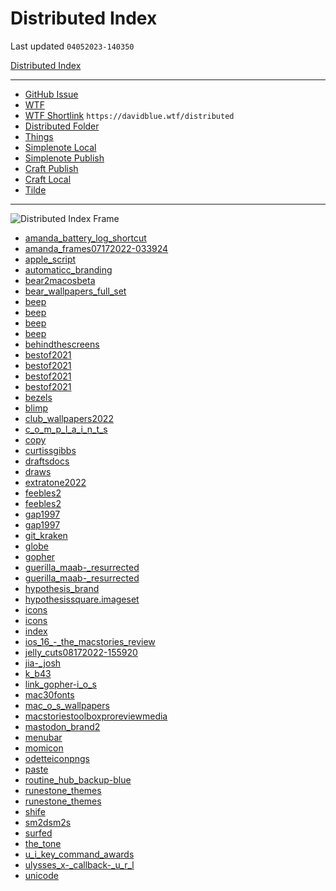 # Distributed Index
Last updated `04052023-140350`

[Distributed Index](shortcuts://run-shortcut?name=Distributed%20Index)

---

- [GitHub Issue](https://github.com/extratone/bilge/issues/330) 
- [WTF](https://davidblue.wtf/drafts/3B7930BE-07BC-4DB9-A591-4254BEE42A82.html)
- [WTF Shortlink](https://davidblue.wtf/distributed) `https://davidblue.wtf/distributed`
- [Distributed Folder](https://www.icloud.com/iclouddrive/0b7XOcnuZWTZlrPVZBegl1DWA#Distributed)
- [Things](things:///show?id=HvkLFcKxxC9x7X7LBCY3DQ)
- [Simplenote Local](simplenote://note/e879806edef84144a4caf5686be3e3c3)
- [Simplenote Publish](http://simp.ly/publish/D5T2P7)
- [Craft Publish](https://www.craft.do/s/Rjbfm6F98SkAnz)
- [Craft Local](craftdocs://open?blockId=4B2C2917-3777-4898-A392-C06FAD4F7AFF&spaceId=d64c60d3-b1ba-bda2-5e7a-5c1baae7751f)
- [Tilde](https://tilde.town/~extratone/distributed)

---

![Distributed Index Frame](https://i.snap.as/Kl9Dwq0g.png)

- [amanda_battery_log_shortcut](https://www.icloud.com/attachment/?u=https%3A%2F%2Fcvws.icloud-content.com%2FB%2FAYp6C7Flo38tKSvrQpZGyk8k-O3ZAXz4_sIoUudz5IxlQDRoF3Hlc68C%2F%24%7Bf%7D%3Fo%3DAuR5DSoYvNsmkDM86D9tLBLEGejhNj6Osuw0qfp7qNnH%26v%3D1%26x%3D3%26a%3DCAogaBcgAFJ-Cn1MHn49DoDMoOsPC8KnPuPE4tKe-AxCMnkSbRD4ubWW9TAY-Mmw6v4wIgEAUgQk-O3ZWgTlc68CaiaR6SzeVYdHZ5lkrwmbMBYxkrT-ES9O7lPuMMo3lJji5rnOKhnbk3ImLMk2dvuACf2h_oPoC4_fvjikm4gndespcJT2CTU8cuok57pFbr4%26e%3D1683313403%26fl%3D%26r%3D5805E6D4-ADCD-43E6-9874-41D1746D6893-1%26k%3D%24%7Buk%7D%26ckc%3Dcom.apple.clouddocs%26ckz%3Dcom.apple.CloudDocs%26p%3D142%26s%3DjD5pqCUZtDrW02S4Fkv6MZbmNio&uk=Gtp3FUWUwy4itAXpGGtzwA&f=AmandaBatteryLogShortcut.tar&sz=4399104)
- [amanda_frames07172022-033924](https://www.icloud.com/attachment/?u=https%3A%2F%2Fcvws.icloud-content.com%2FB%2FAX7aVK9Y52-MKZBy0nUg7nZ8LECCAR5TNM6fx2pNH1cZKNJAAMOnclgA%2F%24%7Bf%7D%3Fo%3DAuVyPTUHrcXOOmPVTSEj2Fnd9kl1d5bTFpbhkZZAWTMq%26v%3D1%26x%3D3%26a%3DCAoghPohOLaAa6UzMWyibzd0IgddU8yHvW43Etk1xhrAJTQSbRCsvrWW9TAYrM6w6v4wIgEAUgR8LECCWgSnclgAaiYOHLy6uNPhyhG2ezItDEXWIVjstddzO5cN_5HDH5hp3hrvNIw6DnImeG6KnXvzhhfmivvd0fHMJTOQwdnoLGkVgDpzPXP_0F7KhTEGkMA%26e%3D1683313403%26fl%3D%26r%3D2298F941-8688-4E36-8432-A2DBF1E4BD9A-1%26k%3D%24%7Buk%7D%26ckc%3Dcom.apple.clouddocs%26ckz%3Dcom.apple.CloudDocs%26p%3D142%26s%3DdqVDOFt9_9b5lBXBPx3ErcXavpg&uk=KgcF9hYXYx5SS0PK57rXiQ&f=AmandaFrames07172022-033924.tar&sz=666142720)
- [apple_script](https://www.icloud.com/attachment/?u=https%3A%2F%2Fcvws.icloud-content.com%2FB%2FAQ_DwZdb2gmyhBobOulxyYzKOM2dAY7I6l6W34PDAiluTjbzXZUI7aZj%2F%24%7Bf%7D%3Fo%3DAsMHH_XsGD6l-Q0JB8TMopH8EcquVid2uqDPey_r38n5%26v%3D1%26x%3D3%26a%3DCAogHcwYHT5Z6mgdEG2wwvd8sUVUbp91icOPpFh0f_6xxeoSbRDcwbWW9TAY3NGw6v4wIgEAUgTKOM2dWgQI7aZjaibNBQtHFxZONZUJ0zJ57t9WzU_2rtz7go7Q7QiHvWnYIMcKNceCanImPOkMY2jcBezfSEnvuo7J00-utgl7rE6w63yRN9LND0yY9kjs1HU%26e%3D1683313404%26fl%3D%26r%3D98136B30-3090-49BB-AE58-1D5001B2D7C3-1%26k%3D%24%7Buk%7D%26ckc%3Dcom.apple.clouddocs%26ckz%3Dcom.apple.CloudDocs%26p%3D142%26s%3Dlh0n8YgDCxxokcXEGCJ23HyACr8&uk=MIdRQd0B8ackZaW_IhScGw&f=AppleScript.tar&sz=206848)
- [automaticc_branding](https://www.icloud.com/attachment/?u=https%3A%2F%2Fcvws.icloud-content.com%2FB%2FAS395DpPJLUCrLD7_Jo_wleipgpqAYzELoTLzTojZo_FGX1X932yYWVF%2F%24%7Bf%7D%3Fo%3DAtJnpNP3piNuQqTH_XN9hossObXjzBVK-QDSHtYranqE%26v%3D1%26x%3D3%26a%3DCAog1-qOqwTARrn-nQoiIC1k2aYqByfSDPP84Nm8QcwHt-ESbRCfxbWW9TAYn9Ww6v4wIgEAUgSipgpqWgSyYWVFaiYTWK_5HUP2KH0fXa5vzXT1X6zcoiru4n1CdrAZNweUoFbu_jIOU3Im5AZC_o12qQuIiIqEeJFcjwcTdSvrf5sfKkkE4J6JcN5r8lspF5U%26e%3D1683313404%26fl%3D%26r%3D4A5245E8-0DA7-4336-A09F-343A891278AB-1%26k%3D%24%7Buk%7D%26ckc%3Dcom.apple.clouddocs%26ckz%3Dcom.apple.CloudDocs%26p%3D142%26s%3DUvhfAdlHU0rpjuaVw0u9xp5ulTE&uk=2qn0nLW54WYiy-xdPSvVFA&f=AutomaticcBranding.tar&sz=46724096)
- [bear2macosbeta](https://www.icloud.com/attachment/?u=https%3A%2F%2Fcvws.icloud-content.com%2FB%2FAVKq22lsxv2AIY9LCDzxL39TqM_TAYzp1-i731r_ZDjyt3NaX3XeXRgs%2F%24%7Bf%7D%3Fo%3DAomROYM0y2MyBnsJ-UbPlHt63piPX-d4lgmmLICmoI3e%26v%3D1%26x%3D3%26a%3DCAogbOiUU1ABeZyu8upoQQ1pwIS2qBWldD2Xf5oBijOV2CgSbRDcyLWW9TAY3Niw6v4wIgEAUgRTqM_TWgTeXRgsaiadyBBzEgh1rd3cxs44N1Q6ylF64vRxaiygTGxC8pNu1AKFhXE-LXImTaVmILmU8xvz10HnR_hV0XvZGA_hBigPXnW5--rxafplBjD38uU%26e%3D1683313405%26fl%3D%26r%3DB2A7AED5-DF12-4C4B-A108-651C3358D709-1%26k%3D%24%7Buk%7D%26ckc%3Dcom.apple.clouddocs%26ckz%3Dcom.apple.CloudDocs%26p%3D142%26s%3DzqUiv4h7IMx9Qwj3CVXU9GBw2gY&uk=p5NfOfF9eHV07T0DOOUkOw&f=bear2macosbeta.zip&sz=47979633)
- [bear_wallpapers_full_set](https://www.icloud.com/attachment/?u=https%3A%2F%2Fcvws.icloud-content.com%2FB%2FATDpwOSPhKoJ6Nf14Eo2i2G2jj26ATo9AVNBKkJfU8tBpwsdZxKnIPn7%2F%24%7Bf%7D%3Fo%3DAghrD8Pufi4CZ5X6MbeHH-DhKdTEgGIw19XbsyS7C_Is%26v%3D1%26x%3D3%26a%3DCAogqj5U2QIH0ZAy0Ele4nTciIP37Qb7_juYXXHf97SuqEwSbRCYzLWW9TAYmNyw6v4wIgEAUgS2jj26WgSnIPn7aia--GFRWnxk4by2k3mayhb_LGhMuUJNKqIbKHZHTids9Hhxt1chIHImKxK-BjdpZ0oIh5Ka3Yf4GMN0z_qBmAwWxARz4EOADWoQ62FyM-Y%26e%3D1683313405%26fl%3D%26r%3D369AE955-BDCC-434F-A3DF-BDABBCAAD8CA-1%26k%3D%24%7Buk%7D%26ckc%3Dcom.apple.clouddocs%26ckz%3Dcom.apple.CloudDocs%26p%3D142%26s%3D5HEYfa7RKwLQVTLSdjP-Thhg6Cc&uk=x2HZszpRwRquCp005UCj9A&f=BearWallpapersFullSet.tar&sz=154396672)
- [beep](https://www.icloud.com/attachment/?u=https%3A%2F%2Fcvws.icloud-content.com%2FB%2FAWnR-I1n8Ikb7sqbEKIjT-TJwpTBAVSccBg8MngYTWR8EifN1r2AGVij%2F%24%7Bf%7D%3Fo%3DAumDnad8NSjKGM92C18a25kI3EsGoyKiNDF3138qFxFK%26v%3D1%26x%3D3%26a%3DCAogzcB-TYnawVpbrIBke0WcjJ63xqK1iV95im6eLpeCBPoSbRDRz7WW9TAY0d-w6v4wIgEAUgTJwpTBWgSAGVijaiZsEi1N4x0_bI22MAW7kYdubYhC3Sm1Uqff7tHir1s1PFkSB6zdE3ImAXqHgQYhCY_fvAzowEsPD68VZCha9OV0rvJXdcnkMM1hMiE5NZY%26e%3D1683313405%26fl%3D%26r%3D2E753D49-9D8E-4641-8F41-2355F7D55480-1%26k%3D%24%7Buk%7D%26ckc%3Dcom.apple.clouddocs%26ckz%3Dcom.apple.CloudDocs%26p%3D142%26s%3D0TU-PnQYnMkerDNat7HIa8KgUqA&uk=ylPyFUWtTUFRoiAsWJRm2g&f=beep.tar&sz=37477888)
- [beep](https://www.icloud.com/attachment/?u=https%3A%2F%2Fcvws.icloud-content.com%2FB%2FAcRS0U0X33WJ-JLtMwFiWyMj6YFSAdlJueA6ZaWdqVHselS0xt4mW166%2F%24%7Bf%7D%3Fo%3DAp8-RywNs6N8A1BohDGVLQ_UaW5WgvQ2XSRilCwnZXoj%26v%3D1%26x%3D3%26a%3DCAogd5z_Qcu2oTudd7rCHVuBrXeX1qRK7Wawqb7ArUkZPHgSbRCd07WW9TAYneOw6v4wIgEAUgQj6YFSWgQmW166aiavkvIuqY_KjY5JA8RstIiLssNkZcyd4JN1LWbFupIGVfOj6GjYFXImYDvao7EU0Dfjp_U32FEmAc8Ig7_yhxCL11f-JGWIA9DarkPlov0%26e%3D1683313406%26fl%3D%26r%3DD7594404-B9E1-41D0-BE3B-DBF394BDBD65-1%26k%3D%24%7Buk%7D%26ckc%3Dcom.apple.clouddocs%26ckz%3Dcom.apple.CloudDocs%26p%3D142%26s%3DabobAFbPd8eB_ftWKrbiYWpSmYM&uk=UQ1f3_UbJi0eszx8qkXxOw&f=beep.iso&sz=921600)
- [beep](https://www.icloud.com/attachment/?u=https%3A%2F%2Fcvws.icloud-content.com%2FB%2FAZGHU7do_k9_nSFhqMZvIpF-MVKLAXt4uVvMsqrKPmHjNWvWNvr7y1hj%2F%24%7Bf%7D%3Fo%3DAurnRTUAXfgMBJB6STreZu-AsppNcfx785KClDamYd3M%26v%3D1%26x%3D3%26a%3DCAogErRKecP4VEm1qvuhpfs_dxgYe9klxg6w-mR0XzUxjXkSbRCN17WW9TAYjeew6v4wIgEAUgR-MVKLWgT7y1hjaiah9G6c7QeRw3ebHo3Plf7ZEL15tkFw1ArbPbiTWv4f_qoD04xfXHImGihl_e6noljkQjhRCdVAOi1QiQDMHm1VdpfLl6rBsbGu1N8wqr4%26e%3D1683313406%26fl%3D%26r%3DDDC3C7A4-3233-4F4B-BBD6-FEC10F537D33-1%26k%3D%24%7Buk%7D%26ckc%3Dcom.apple.clouddocs%26ckz%3Dcom.apple.CloudDocs%26p%3D142%26s%3DtwTY0Hl3slo620NpG7cuGNgBrf8&uk=qHnPFA6z3Rz99UPYYEZY0w&f=beep.zip&sz=19521895)
- [beep](https://www.icloud.com/attachment/?u=https%3A%2F%2Fcvws.icloud-content.com%2FB%2FATgVYMcoQNZLARCzL-pmXdi4OmZ4AVJ75Iwti4GSsSSOL-BqovsweMyq%2F%24%7Bf%7D%3Fo%3DAjTy6ehW7jl9mBBqCM4d6ePBL2fsbe6RFdSEkdS9D_7d%26v%3D1%26x%3D3%26a%3DCAogmKYymCzkAW5vVamPQBEJkqj9W5Yoy2hbU5s0uwXroikSbRDY2rWW9TAY2Oqw6v4wIgEAUgS4OmZ4WgQweMyqaiakSHD4AmKwVBB0Q0R2vmzpr0sdKU6-e50w7UZP0tmAGw4swjfanXImSGA6Xj6KNHGfKS87WAQ2yVsWphFUp3BrolSZ7wrno-lpZozBNUY%26e%3D1683313407%26fl%3D%26r%3D4F427EEF-A2ED-4CA2-8FE5-AAE0E9C9998E-1%26k%3D%24%7Buk%7D%26ckc%3Dcom.apple.clouddocs%26ckz%3Dcom.apple.CloudDocs%26p%3D142%26s%3D66dhls9G2lp4uR_w0ZITPg1bdJU&uk=bB_JBWnKYBoYExWp5IXi5g&f=beep.dmg&sz=55315)
- [behindthescreens](https://www.icloud.com/attachment/?u=https%3A%2F%2Fcvws.icloud-content.com%2FB%2FAQsXTv9GX017J1cCpuQFP5Nh7kyWAQXYAyuz2_k9s11rqdS8RgOewTbs%2F%24%7Bf%7D%3Fo%3DAmimk5mXLNsjbGmH1t4jvFE6xh_mEZQLaZ9ZwN2WR_3k%26v%3D1%26x%3D3%26a%3DCAog2jrdjJCPuIBDxTJ_gmcHoqKko4_Ryadgvuq9XfBjvgoSbRCp3rWW9TAYqe6w6v4wIgEAUgRh7kyWWgSewTbsaibvTBmWEecyMlP5DrVHA_PrTQGudFmDlPtdL8hoZWIlIZ1epbvQV3ImnQubEY2WTFpqZ_K2n0ZaKkflovpfgKjz_P4mMFBKZP2Vn4icH04%26e%3D1683313407%26fl%3D%26r%3D51E7BF48-8CB3-4486-9278-F5AE6F025B76-1%26k%3D%24%7Buk%7D%26ckc%3Dcom.apple.clouddocs%26ckz%3Dcom.apple.CloudDocs%26p%3D142%26s%3DiMcqFfaO5Lr5sDt7WuL7k5Vgndw&uk=L8fgu9R9bKAYE7nvrJh88A&f=behindthescreens.zip&sz=767385053)
- [bestof2021](https://www.icloud.com/attachment/?u=https%3A%2F%2Fcvws.icloud-content.com%2FB%2FAVg6qJT1PkMsSmVpOVyxxSQFHr5rAcW1teNXH5p3jlq6nfA71-d9SZT-%2F%24%7Bf%7D%3Fo%3DApkTmFqyvoufOUuCSfwfhIZdoJZM6FJH9agFvI0h_jOF%26v%3D1%26x%3D3%26a%3DCAogrnkdldTarUGHv2P1SIICurDlpS-lSGEz1nnSLiy_hrISbRDQ4bWW9TAY0PGw6v4wIgEAUgQFHr5rWgR9SZT-aibgpMHzvDqpz5QibTB7ddVbektqFYo5EXFeJhc95aPOmTNtW1o5YnIm4VNXsx66l5Grmhak20J_wAaoEfkK3QWhjubV1XjnPHVqldD8mdo%26e%3D1683313408%26fl%3D%26r%3DA0AE946E-694F-4A97-AB19-6B17394D3FCE-1%26k%3D%24%7Buk%7D%26ckc%3Dcom.apple.clouddocs%26ckz%3Dcom.apple.CloudDocs%26p%3D142%26s%3DDq2W9yy4WoeXoLBbvlG8CIta60k&uk=e8f1jMShofdsPielG3DCYQ&f=Bestof2021.mp3&sz=227191250)
- [bestof2021](https://www.icloud.com/attachment/?u=https%3A%2F%2Fcvws.icloud-content.com%2FB%2FATCmGjANmkyV1GHV9205mKQh8pB6Ac2AWxBnu6CwpzDi6r4KPOsFIEJ0%2F%24%7Bf%7D%3Fo%3DAkxD_u9_TcdnyPN56UexAav_egW0jYjMjDK34gy3dxLe%26v%3D1%26x%3D3%26a%3DCAogBtrHROrkYUuBE7zYOiI_pk2S1-iru3afoWFPeXoXKKsSbRCc5bWW9TAYnPWw6v4wIgEAUgQh8pB6WgQFIEJ0aiaFZ_CV6YfxkdUPQjuLLQ9PSzWVpWbkQpEOW0e-U_f9STB5z9Yg3XImffy1F4NYLlVJi03GbI264RK60Kg27x9RjLVYqPImLC2bCrCDIiU%26e%3D1683313408%26fl%3D%26r%3D370DF4A8-4B1A-4789-BD47-7EB32A37DAD5-1%26k%3D%24%7Buk%7D%26ckc%3Dcom.apple.clouddocs%26ckz%3Dcom.apple.CloudDocs%26p%3D142%26s%3DHgfm6A2tmtpTkAikX7HdpSm2s5U&uk=NEsNQl1yANDeCoCxzMPZjg&f=Bestof2021.7z&sz=387917216)
- [bestof2021](https://www.icloud.com/attachment/?u=https%3A%2F%2Fcvws.icloud-content.com%2FB%2FAY5rvQWYxeSuyBtA5Op1b8GgglohAVCeSNuqDrUjdhEAO4dxOHS4qvD5%2F%24%7Bf%7D%3Fo%3DAnmASFwEr5h1freNsPhpqfxybU1A1mogz7BQub46cNDP%26v%3D1%26x%3D3%26a%3DCAog5boyLv1J9-Qm2aL0RCfdaBN374j_QHCOc3svIlSHOzUSbRDk6LWW9TAY5Piw6v4wIgEAUgSgglohWgS4qvD5aiZDJjNru9FB4U2PYUFVzGEkA1LWcZO1Tui6j_vNg8Pmhd2SGGn_vnImtXb2Y3w4Toajhf8r6NZr3CXAAYxJiXZ1yaC6AcFmDN48yrgFtz4%26e%3D1683313409%26fl%3D%26r%3D018E4D7A-43EE-4A13-8788-588F4E19A115-1%26k%3D%24%7Buk%7D%26ckc%3Dcom.apple.clouddocs%26ckz%3Dcom.apple.CloudDocs%26p%3D142%26s%3DS-Ho8onZo8pPOYK_5pGVt978x1c&uk=u7URAEtOFsrpDC5G9K4GTA&f=Bestof2021.zip&sz=387920639)
- [bestof2021](https://www.icloud.com/attachment/?u=https%3A%2F%2Fcvws.icloud-content.com%2FB%2FAS9SfDDLeRS6tlKCmpTtCN1V58BZAQby8yMnRRXtEPT2CP8gEncPXmnh%2F%24%7Bf%7D%3Fo%3DApmj00oZLdfZvbFfKTdopEgqNwVpmnouEnx9Vi_q0YZG%26v%3D1%26x%3D3%26a%3DCAogsGNisF9rVzqAxTQ8MLquEP-py1Dv_3HfR9SsDVWkekASbRCF7LWW9TAYhfyw6v4wIgEAUgRV58BZWgQPXmnhaiY41pHShtB7SFz3oyGl9KIiWKkKbiONt5IjwTWNwF-_dGUy3rwEeXImDo3ntTxzCy5TlW_TGI-033qbiwsdAGIUPgaTcvqSlFJXOGosv1E%26e%3D1683313409%26fl%3D%26r%3DAC079106-0AA5-45CE-891B-7ADE06D22FB7-1%26k%3D%24%7Buk%7D%26ckc%3Dcom.apple.clouddocs%26ckz%3Dcom.apple.CloudDocs%26p%3D142%26s%3Dy9F1ITAqPoJ4G-NPcaWwEE6QlR0&uk=5bh5DdqpFSR1XSGyJPvyNg&f=Bestof2021.tar&sz=388070400)
- [bezels](https://www.icloud.com/attachment/?u=https%3A%2F%2Fcvws.icloud-content.com%2FB%2FAYFJHhDxXmUZsvzvbEsmrZemvXmjAbZBAUbfLIamyVshaAaIqpCB2DNR%2F%24%7Bf%7D%3Fo%3DAqhclptOEdudO1rRuEe2HOROgfUUekVdiRGrEjKHLqBi%26v%3D1%26x%3D3%26a%3DCAogbrbCXYeTNykJRZr25wSPuXDTJj60fBgx2Dqm7dtnO0USbRC177WW9TAYtf-w6v4wIgEAUgSmvXmjWgSB2DNRaiYFtFCKlZFjTRmS-ekaoaTM-N3RT0Kmd2t99xo-NJuKVwd1gaOm8nImB0qFxMl_VIS92MswvjvEFm5SDTl9buHkrGFqBq_73VvLYKpvrUU%26e%3D1683313409%26fl%3D%26r%3D3F86034E-A33A-445C-9FF0-DA40BC3B321B-1%26k%3D%24%7Buk%7D%26ckc%3Dcom.apple.clouddocs%26ckz%3Dcom.apple.CloudDocs%26p%3D142%26s%3DIjARt1ItzJ9Ph7UvAuQy11fsPTM&uk=xWuBHMhGvwStFZttwlNq_g&f=bezels.zip&sz=6973988954)
- [blimp](https://www.icloud.com/attachment/?u=https%3A%2F%2Fcvws.icloud-content.com%2FB%2FAS3qkm2B6HgD4deOaIo5rhB8Ln2HAfZt2fgq4lzXa2_npgjQ4V-jyRA-%2F%24%7Bf%7D%3Fo%3DAlQcbQXwQPvXrFoEuZcEkVCcRZk35D7SAgQzmXS-6uNx%26v%3D1%26x%3D3%26a%3DCAogef4HtoW52qGl4Ivo1GK2XPGdtEyrsuNNFo-7mkYPzUYSbRDa8rWW9TAY2oKx6v4wIgEAUgR8Ln2HWgSjyRA-aiaNqtTtdeqJF-uZusMlZ5UaPe8Y007xXny_rnO4LOosOyE__2BO1XImWdmAyCu9yJ2XdkDSqZluuTMvziFFmArXJduU_uxHN_caONgSgdQ%26e%3D1683313410%26fl%3D%26r%3D24496876-CE3B-4EAF-AD7D-E5CFC66A6506-1%26k%3D%24%7Buk%7D%26ckc%3Dcom.apple.clouddocs%26ckz%3Dcom.apple.CloudDocs%26p%3D142%26s%3DgUbyX5wGMdpKauE-WPLStneEdcI&uk=ni3LiVPxagA_yN9KK58F0g&f=blimp.tar&sz=21480960)
- [club_wallpapers2022](https://www.icloud.com/attachment/?u=https%3A%2F%2Fcvws.icloud-content.com%2FB%2FAXybpYympAF7eu2UDM3BYXwOKLcZAUBKL8OZNy0WVvYFScKAHYyks9PL%2F%24%7Bf%7D%3Fo%3DAsbBMH8oZhWW9FdTtR2fV6gLrAubJjXQvoV0Mwu4KAM1%26v%3D1%26x%3D3%26a%3DCAogbP0ul06--ukWE80GRGWVL28id8QkkabgkCXL1Yy0uDYSbRCK9rWW9TAYioax6v4wIgEAUgQOKLcZWgSks9PLaiasmP_m-GPfSbsTEDCCLE7TuMVzS8Irld7DvTjt5oUPaJUF1io8kXImd4m8faiRzVTBaOz5OpDuewt32TK_caFqOM-9U3KBoHDbxyGIw9E%26e%3D1683313410%26fl%3D%26r%3D7C917F7B-4A63-4909-B451-0B3597B26CA4-1%26k%3D%24%7Buk%7D%26ckc%3Dcom.apple.clouddocs%26ckz%3Dcom.apple.CloudDocs%26p%3D142%26s%3Dp42pT7563UkFgUUoKccTvxa9I3Q&uk=EvRHodw5bpq5NFphVP2fpw&f=ClubWallpapers2022.zip&sz=5293368)
- [c_o_m_p_l_a_i_n_t_s](https://www.icloud.com/attachment/?u=https%3A%2F%2Fcvws.icloud-content.com%2FB%2FAR0UIzs5QaEHyD80ZBQWdcQcDy8tAX2bB0n7BippnpIC0QXTWWC4t2qc%2F%24%7Bf%7D%3Fo%3DAk8QYbqCD9ANxVEuIVr19RMdnv0eJgAUL0uz_aEckPZj%26v%3D1%26x%3D3%26a%3DCAogvcc2iw050Ms8EOLh8aHbOJglMlleurMw_bjAGc4IA2ASbRDU-bWW9TAY1Imx6v4wIgEAUgQcDy8tWgS4t2qcaiaE_JTerlnSav9nsa2d1-NEIvrhnu9bbeBhwyrqs9FQUqsqAakoLXImToeSh5f_VQZuC3g5uAPI6xfVNWryGzQvijk_O6SURPv5IMxbTgM%26e%3D1683313411%26fl%3D%26r%3D70A4F526-7A9F-422B-BCFE-F113439B255D-1%26k%3D%24%7Buk%7D%26ckc%3Dcom.apple.clouddocs%26ckz%3Dcom.apple.CloudDocs%26p%3D142%26s%3DM_mGkup1bnhA-1a3m-PINQdto4k&uk=dkOTZJArljm9zcRA60OSjg&f=COMPLAINTS.zip&sz=293314881)
- [copy](https://www.icloud.com/attachment/?u=https%3A%2F%2Fcvws.icloud-content.com%2FB%2FAdC-a4yJsyf180Lnjs-mtIVEErKPAVQ81qZEqn01GYpfb47s9kqN6zmu%2F%24%7Bf%7D%3Fo%3DAqHMaA_wt29IdaVOWlVf-bnLvEUd2YQuKgNCs9Zdj6eK%26v%3D1%26x%3D3%26a%3DCAogM-nQnLRVFJVMMCisw4siFaCxfYgPcC_V1IjRITeZXBESbRC6_bWW9TAYuo2x6v4wIgEAUgREErKPWgSN6zmuaiZEQ4rcnLo8GwuiObS_IVS1OqyGl1RgKykzYBsZmzh_PcdULljPH3ImYqwzVVn3CeFm8aH59LB2dhZH0IjlN_LVwFIuQ4MTIlp3wsQmdiQ%26e%3D1683313411%26fl%3D%26r%3DA118F25A-00D1-472F-A7B8-09A05D214237-1%26k%3D%24%7Buk%7D%26ckc%3Dcom.apple.clouddocs%26ckz%3Dcom.apple.CloudDocs%26p%3D142%26s%3D1CeCaZ-OERMiOZ_Trl7tDDoUf_4&uk=nSp7rSruHYkCWP9vzKvH7Q&f=Copy.aiff&sz=77144)
- [curtissgibbs](https://www.icloud.com/attachment/?u=https%3A%2F%2Fcvws.icloud-content.com%2FB%2FARUsdmJNBw5jBb9_0sfltq2v0vOmAS-PZXK-4Ht3YiZPcDlGr-gy07NQ%2F%24%7Bf%7D%3Fo%3DApmCaHMbgrX6ie_5VlmXE79wc9DUJAkw90nBb5BoJtYA%26v%3D1%26x%3D3%26a%3DCAogm8yEQ1z_pAOmNb1kIC0TIFSCbnG-2taN8HZE-EHGCuASbRCRgbaW9TAYkZGx6v4wIgEAUgSv0vOmWgQy07NQaib48feoy4CvWliJZVWZnPBcr_zod_0bi9SC-jvncW4_FUwPHFB4P3ImFA-s-lfCulNuVVv4gjxzAgb4Ve4mtxm5zbhauGYoa8W0F-mDhrk%26e%3D1683313412%26fl%3D%26r%3D346CE7B3-D2FE-400A-9DF4-3B598D38D830-1%26k%3D%24%7Buk%7D%26ckc%3Dcom.apple.clouddocs%26ckz%3Dcom.apple.CloudDocs%26p%3D142%26s%3DdCK7g0EOwLbUdyqwi20-A-2PDVs&uk=n3tQFfVmaqaBDL91Xui6PQ&f=curtissgibbs.mov&sz=253121636)
- [draftsdocs](https://www.icloud.com/attachment/?u=https%3A%2F%2Fcvws.icloud-content.com%2FB%2FAVPiibwRQNaDqMA1b9K4_1GcJ6RmARk6is2Z-o4qzkW8T0tiGi_CJffp%2F%24%7Bf%7D%3Fo%3DAvC3vp0xyOrrt_SJHK_8bWVwiAZPYkOXET7Pq8Cg3ue5%26v%3D1%26x%3D3%26a%3DCAogE7oXQLXfcrZfmmrYO5-Fw7txt0TTVptpu5wFHkWeXfcSbRDjhLaW9TAY45Sx6v4wIgEAUgScJ6RmWgTCJffpaiZjdL1EHxyrRG7fmcZdV2KOeKy7GIInJ-e2Iz2RIMkgq8JqHLZ4VHIm7tDW5EufOrytqSrAunNygXtZM3hZ1P2DZ-qmDQKTEfoEMiR7muA%26e%3D1683313412%26fl%3D%26r%3D028A42DE-9B18-42D9-AF97-2D39CB09862A-1%26k%3D%24%7Buk%7D%26ckc%3Dcom.apple.clouddocs%26ckz%3Dcom.apple.CloudDocs%26p%3D142%26s%3DP3hL_he677dwgLAesVxG0idfuJU&uk=PKmJ6k9rtlRur9iP3u8jNg&f=draftsdocs.tar&sz=12861952)
- [draws](https://www.icloud.com/attachment/?u=https%3A%2F%2Fcvws.icloud-content.com%2FB%2FAfOb8JvVD_jHL85lXswSKM8h8IwmATKXDJdS6ArVS8V1-GkQTvMulRms%2F%24%7Bf%7D%3Fo%3DAkrxoCjNsg2yJd4nboQ7JsKDHqagwJ_5y6-lq2g7HsyC%26v%3D1%26x%3D3%26a%3DCAogulrehXy3cy-PXrnhHlXsSrIrcQKne8ce4dJYp0Y6XNgSbRCwiLaW9TAYsJix6v4wIgEAUgQh8IwmWgQulRmsaiYy_eAHahu3CKPTCxknO3czdH39Cc1wP4j5H73gG1gvZ4XMD2Wrv3ImXEQGoGzumPT1wIllM_i3RFzNZJETWHMnWyDk0PG7vZ0IeEdIgTI%26e%3D1683313413%26fl%3D%26r%3D4579ED5D-C29C-4CCB-B8E7-48DB66CC9C42-1%26k%3D%24%7Buk%7D%26ckc%3Dcom.apple.clouddocs%26ckz%3Dcom.apple.CloudDocs%26p%3D142%26s%3D6gCZHM-3JpAxYxbtY2Zpa-28Axc&uk=uk0mYWwL-I-U6vNYXGe9RA&f=draws.tar&sz=74442752)
- [extratone2022](https://www.icloud.com/attachment/?u=https%3A%2F%2Fcvws.icloud-content.com%2FB%2FAUAAXKlU_XDYpU9keG3eFsTLQn1rAdf8B5bEew8x2anj_To54UlfyJ-W%2F%24%7Bf%7D%3Fo%3DAstkqSYCRnrPl0zliYagsswxwSXX1Sf36z0y_Z1vUa9R%26v%3D1%26x%3D3%26a%3DCAogCHCwLsmxPmGps00CRoNs28waW-RfgU_SpklXzqSgYAwSbRCOjLaW9TAYjpyx6v4wIgEAUgTLQn1rWgRfyJ-Waibye3Yv4s3ASAXCvb0ehRGYTCRVCadKjB5oVxEtLONPcrIWZRh4iXImy-qfEC7yARkAMbyOVSGmNwr8KwwoiTNFyrGVon-rYgpMT4mu2iA%26e%3D1683313413%26fl%3D%26r%3D58F17F97-FB3D-410A-9970-EEBEA6516E59-1%26k%3D%24%7Buk%7D%26ckc%3Dcom.apple.clouddocs%26ckz%3Dcom.apple.CloudDocs%26p%3D142%26s%3DBYGVHw9ltnwKgE0NbsGGMkiGwIA&uk=YM4kyewQKy8CL6UnqCQDxQ&f=Extratone2022.zip&sz=5430422)
- [feebles2](https://www.icloud.com/attachment/?u=https%3A%2F%2Fcvws.icloud-content.com%2FB%2FAayMLu4A1H32iSch3KekrvLh0Np2AWuKRd2TMolrmFMlL6_rLwQWcIVD%2F%24%7Bf%7D%3Fo%3DAlAYSzjg2nojP0uFQEuNTr9nQ3fxjvl2IDRG3REcQsgE%26v%3D1%26x%3D3%26a%3DCAog3f2SiyEkW7Xj9yDf9RzZ_9hHynMWFgedUSyZSCnXZD8SbRDGj7aW9TAYxp-x6v4wIgEAUgTh0Np2WgQWcIVDaiZRXE_Etp28bmZHbt5MUExdV1KjVrZwZ8KOpZT1_PdhL2yV6BsmK3Imqb4FLAigfJrCx2ZIBvyWeOQRaoBfaqPVb7czUhH5mzgRtqs4MFw%26e%3D1683313414%26fl%3D%26r%3DEE4AA804-6CEF-44AE-B8F1-F1EA393B0AA3-1%26k%3D%24%7Buk%7D%26ckc%3Dcom.apple.clouddocs%26ckz%3Dcom.apple.CloudDocs%26p%3D142%26s%3DOpkHFMO4vaEhv2ih41MjFPuIHeg&uk=e2oc3wOohHcDvxV1feM1aw&f=Feebles2.zip&sz=6419470)
- [feebles2](https://www.icloud.com/attachment/?u=https%3A%2F%2Fcvws.icloud-content.com%2FB%2FAfVaE7UjA3yauoM0vZccstsAL_wXAQEaCG9gqdShGbqK2Lge8IuoX6-B%2F%24%7Bf%7D%3Fo%3DAtylFLLMUZ3NKZPnv17Lf7BOv2zGGcgDvwUCn1I-IKOo%26v%3D1%26x%3D3%26a%3DCAogD17jjBfB8vt69p1FTi9VtdXowjoiB0yR93sTUW8pw0sSbRC0k7aW9TAYtKOx6v4wIgEAUgQAL_wXWgSoX6-BaiZLfVx74q4TQU0s1-QERMdnIcVD3i45P8ohMA6hFkZyS49l0tMyiHImKDLXgyfrfGV5a2rqpUi8tYc0ZUrdcOJv8oC6dXv5i1KaB0cV3nM%26e%3D1683313414%26fl%3D%26r%3D02F7B6EA-8350-474C-B1F8-39DFA60D32D1-1%26k%3D%24%7Buk%7D%26ckc%3Dcom.apple.clouddocs%26ckz%3Dcom.apple.CloudDocs%26p%3D142%26s%3D8kJ4TkAtSGdE6tVFTCxkC6jtRbk&uk=ZXCf162vWV-Th9UUrIJ6Mg&f=Feebles2.tar&sz=6426624)
- [gap1997](https://www.icloud.com/attachment/?u=https%3A%2F%2Fcvws.icloud-content.com%2FB%2FAVPCqcMj-L8gzGoTADqEP4mYjSryAVjB4MavPeARf4e5wLk1414LGSCQ%2F%24%7Bf%7D%3Fo%3DAjGsPwLNgHaEcVm3zUNyGtdd71LnXHabwgRjYiVKyYpp%26v%3D1%26x%3D3%26a%3DCAogyO01BYP1bFc7yXYywrJk436wU4KjcrvHgXQ7xBoZrKUSbRCOl7aW9TAYjqex6v4wIgEAUgSYjSryWgQLGSCQaiY9iOxAU1a0IZclXrskOWiJWinhTu2BFHMzFkpFOScm9YHRVCyuE3Img2a_mK0FkUk-0JVl3MVybRFGaN7JXBGt2sbLFk0pPbCb-9npUlE%26e%3D1683313415%26fl%3D%26r%3D6700DD05-3467-4F0F-9D83-F5D3D33013D0-1%26k%3D%24%7Buk%7D%26ckc%3Dcom.apple.clouddocs%26ckz%3Dcom.apple.CloudDocs%26p%3D142%26s%3DfSoiAoHp-y3vhpdGh0jTbRHtXO0&uk=cklyp15ab4ZXOBCx30WnCg&f=Gap1997.tar&sz=522081280)
- [gap1997](https://www.icloud.com/attachment/?u=https%3A%2F%2Fcvws.icloud-content.com%2FB%2FAXDcPXyfifLYxPs3sCJc_l2kqot_AY53GzF_Ra25d-9_gbpIz4JADKwx%2F%24%7Bf%7D%3Fo%3DAoVZhfP05h-a2GiXYK4JOIOqoPPym8nFlz_ECmJ55kus%26v%3D1%26x%3D3%26a%3DCAog-w6ntzSWAgtg_sYSvKuv-s8YC4oPL6gq8GSeqEINsAwSbRCmmraW9TAYpqqx6v4wIgEAUgSkqot_WgRADKwxaiYpbtJF_4cc6Z2BROXvNqaExWl__8nvI2Pl5zOSoGAm5kdNJB9YXXImu62oLIXxiV1arVM3g33ni3ijsW9l31B-6MLTqtcmpZrbW1EV9b8%26e%3D1683313415%26fl%3D%26r%3D9F6709FD-82C7-4608-9A76-7747DC9C5C17-1%26k%3D%24%7Buk%7D%26ckc%3Dcom.apple.clouddocs%26ckz%3Dcom.apple.CloudDocs%26p%3D142%26s%3D1KYF1XkuiUtDWdpPrlpFiPUpv3g&uk=ZjuV5DFr3Fg-FsnZ747neA&f=Gap1997.zip&sz=522075827)
- [git_kraken](https://www.icloud.com/attachment/?u=https%3A%2F%2Fcvws.icloud-content.com%2FB%2FAQjOKdzYwlltNOiZurKlHf4wbjTpAcZ4P6PScD_pQRximguMSdlQ-TuS%2F%24%7Bf%7D%3Fo%3DAviWOT0zMGI7AT50ITDec2MS_vRgwD4Ei5fRIxTQsSCW%26v%3D1%26x%3D3%26a%3DCAogL1awKO0Gq4QkhqAewBdLIRcUMSQrz5-TlmGcYN3VHykSbRDhnbaW9TAY4a2x6v4wIgEAUgQwbjTpWgRQ-TuSaiZirZtN8aCMkzzF09_O4tZPyN9-8YGeMqaO0W_fYS-VrvXPoWvdg3ImTzI-_ICRzjlncV3-3bzpD8SpLMoaOGP3Mm08WmmsfBCJRfeubbY%26e%3D1683313415%26fl%3D%26r%3DA381E284-0D06-4F10-B722-6BCCECC4306C-1%26k%3D%24%7Buk%7D%26ckc%3Dcom.apple.clouddocs%26ckz%3Dcom.apple.CloudDocs%26p%3D142%26s%3Df16EqfhcwDf02mppM2GhbvZ7RZI&uk=9chKgUwwXtr9y_ccRCa9Qw&f=GitKraken.tar&sz=8084480)
- [globe](https://www.icloud.com/attachment/?u=https%3A%2F%2Fcvws.icloud-content.com%2FB%2FASiZHNGNuy8grAJTxSPPqX-RcRbrAYgiVFMX7iLmEoRO4ntiphzEngNz%2F%24%7Bf%7D%3Fo%3DAtrqOAcm5Yx9j_TA6QnG-BMn68_uBvz_PKzQ9nLYgKBU%26v%3D1%26x%3D3%26a%3DCAogeUigpec0ctZqvNeygx4oPb_gcbBLytH0koNx7gSYBkESbRDVobaW9TAY1bGx6v4wIgEAUgSRcRbrWgTEngNzaiaqTCo-Kr9XXjKiI2BX_LQtqdapEQkoKFjJ2IJf2EtaQK9Q17tOcHImxo1BN1VP1rlMf78reBumNDo9E7yS4_MIXLcr37Jc8rFQC7wsr1U%26e%3D1683313416%26fl%3D%26r%3DF2A2B546-B1B3-4F31-80E6-5FDA4A160CA3-1%26k%3D%24%7Buk%7D%26ckc%3Dcom.apple.clouddocs%26ckz%3Dcom.apple.CloudDocs%26p%3D142%26s%3De3bvK2HMO6Jop_Y10YlDjWGiBEM&uk=grLpL6Q-_T1GbHjoLsAfmQ&f=globe.tar&sz=117072896)
- [gopher](https://www.icloud.com/attachment/?u=https%3A%2F%2Fcvws.icloud-content.com%2FB%2FAeHmTH7sFn2cWwOttw-X5stm_M_tAXyCjRWLHXnQQpg_SfHc-jLZSUOq%2F%24%7Bf%7D%3Fo%3DAryEqjf46LfYxG0dcOmb2_Kv_Yu5tQmUaDiUzoAo0Z5Q%26v%3D1%26x%3D3%26a%3DCAoge1JP633O8nWxKDDCs760ra0TR2DB2vA51Em7Y9CXz_gSbRDFpbaW9TAYxbWx6v4wIgEAUgRm_M_tWgTZSUOqaiZqTUZGJiiuWIP_bU1pXOXtPRtrVb-eUpMMkOPCfqDrWRX5UT7QGnImlIgf1T0CY6acEV7QKXtEEH8CEfP8pgHKNbU-fEFKYecrHljoGpY%26e%3D1683313416%26fl%3D%26r%3DAC2F6EE9-8428-4DAC-A1C2-69652538CE44-1%26k%3D%24%7Buk%7D%26ckc%3Dcom.apple.clouddocs%26ckz%3Dcom.apple.CloudDocs%26p%3D142%26s%3DLhvF9sZiKt1W9RoNnouadgJW728&uk=T1eq8crH6h5Q5LzYegjPOQ&f=gopher.tar&sz=34321408)
- [guerilla_maab-_resurrected](https://www.icloud.com/attachment/?u=https%3A%2F%2Fcvws.icloud-content.com%2FB%2FARaydRzSUSsfAK35QFr1ZUDfP6T6Ab6ZH3enMGcoz3UZ-ld5OJFn8d6l%2F%24%7Bf%7D%3Fo%3DAkVwRirFoC6Q-dMtqybX85wYi-CADLrg7_MUCFpgbBpx%26v%3D1%26x%3D3%26a%3DCAogsztM-d6qUxgGPBZuC4gHzODIg9C317_8Jf5esLNgXLISbRD5qLaW9TAY-bix6v4wIgEAUgTfP6T6WgRn8d6laiakuXkE6ixqUjyDGtKn73RUso5v45o6bJBo3TcDAKaI8MnO1KQ7dXImO4yauhN5vZrQn9UlmbfE0shK9ZpGiNP38qi6At80ozNMyShaaf8%26e%3D1683313417%26fl%3D%26r%3D2B842F29-EA37-4CFA-A4AD-0DBBA0CC18FE-1%26k%3D%24%7Buk%7D%26ckc%3Dcom.apple.clouddocs%26ckz%3Dcom.apple.CloudDocs%26p%3D142%26s%3Drzuscm31vNTjOcV2fNxbYXiJCjs&uk=jMEt79IdgjjZXQ7NOzlOiw&f=GuerillaMaab-Resurrected.tar&sz=152888832)
- [guerilla_maab-_resurrected](https://www.icloud.com/attachment/?u=https%3A%2F%2Fcvws.icloud-content.com%2FB%2FAVTCsPYGsjo1r0SnvTcGLE8y55maAQlI4Oom1xHrXaFWCk1fZvpQb7v4%2F%24%7Bf%7D%3Fo%3DAmrDDi5M_7lFJnVkJ0KEPLCXeTfXSm-EYcCYjCCH2DCc%26v%3D1%26x%3D3%26a%3DCAogBYRvUp3r65v9OGFCcbUSmBsL9eTT4ZSCX7v4wXMxgjoSbRCdrLaW9TAYnbyx6v4wIgEAUgQy55maWgRQb7v4aiZnNagxxUsVXpWOtUE7Os8HzzOO5bG7mubQGkX32Bj0wnPmXyvUIHImrOlZiT9s031h-IayL660fKJXFMP3ojJ1qsIqu9XovJEdts65XYw%26e%3D1683313417%26fl%3D%26r%3DD3B79288-44A2-4137-8DB9-24C5A82D7A45-1%26k%3D%24%7Buk%7D%26ckc%3Dcom.apple.clouddocs%26ckz%3Dcom.apple.CloudDocs%26p%3D142%26s%3DuPBhjbU14k0r4Q4AwNRManPfuJM&uk=xqflealNKgUWRHoXVAFNaQ&f=GuerillaMaab-Resurrected.zip&sz=152875942)
- [hypothesis_brand](https://www.icloud.com/attachment/?u=https%3A%2F%2Fcvws.icloud-content.com%2FB%2FAemGc3UpWywvyKgd3GWyMyZ2GTvwAeey3Z0YoLutA3giQX9WkMOyny2O%2F%24%7Bf%7D%3Fo%3DAr-14kkbAFw6Wf_YS7I9Zi9WVVbAZUvGbHoHvdFFiD3A%26v%3D1%26x%3D3%26a%3DCAog4pWLDfDfHDaduRKb_57Z32NYGM_Tm5SSF56P80wqsEASbRDtsraW9TAY7cKx6v4wIgEAUgR2GTvwWgSyny2OaiZPi4X61GBWbZJxDvCS99wZif7vMpmemvmw6lv5jXMLo1LyeGp8mXImjkgRwMiYMJiRu6bJ6sUGzKY6K7kB-E0DimfZesabxgvRN4Q3GJI%26e%3D1683313418%26fl%3D%26r%3D5DBDD6FF-FBF1-411E-B2D2-9EB07574C515-1%26k%3D%24%7Buk%7D%26ckc%3Dcom.apple.clouddocs%26ckz%3Dcom.apple.CloudDocs%26p%3D142%26s%3DWkyoDLegXT-HLsNFnDRosaKSIpM&uk=-3rvDuWZnwkPYmie1Z4_WQ&f=HypothesisBrand.tar&sz=353792)
- [hypothesissquare.imageset](https://www.icloud.com/attachment/?u=https%3A%2F%2Fcvws.icloud-content.com%2FB%2FAXjHMq3cghqdqIcyqGKZEwShTrG2Ad8pGCNo0MubalGnIe8xOqdlix7Y%2F%24%7Bf%7D%3Fo%3DAo0BhoBDM605MJBdojCJWzoNBAqdKmohkQq4aHG0EWbz%26v%3D1%26x%3D3%26a%3DCAogglGeNG3fT4WV9aWj5wztiQfuorKfbfa8lqNI1XujR0QSbRC8traW9TAYvMax6v4wIgEAUgShTrG2WgRlix7Yaias7BuakgwXceY_6EgzsjoUJRa2UFRb8UHNJZjYoMb6jnHk03mkonImneYqL_TK3mn_uSBZX70_k17u8Qjlh-KGZrdZCX5iSetpOgmPXCI%26e%3D1683313419%26fl%3D%26r%3D3032C8EF-F647-44F2-8BFA-30D8E58164A7-1%26k%3D%24%7Buk%7D%26ckc%3Dcom.apple.clouddocs%26ckz%3Dcom.apple.CloudDocs%26p%3D142%26s%3Djl6wGmHSjaih6byRGoWAlz-GKMk&uk=VJRMV3D9Ar-CJcs6spynzw&f=hypothesissquare.imageset.zip&sz=1268618)
- [icons](https://www.icloud.com/attachment/?u=https%3A%2F%2Fcvws.icloud-content.com%2FB%2FAc3GcxJTVI8g0Fpqe5dN6KW6gXAbAe7pRHjbBlZ0RVH34EkKhgoMLkBZ%2F%24%7Bf%7D%3Fo%3DAuauE30dIdun4aCtpo2OcVQ0l0LxNfzaDJpx1ee2WRr1%26v%3D1%26x%3D3%26a%3DCAogNaEFmu2V6YncGohS3h_eYBtJTMQdmKBRwxCOLvoIoZQSbRDqubaW9TAY6smx6v4wIgEAUgS6gXAbWgQMLkBZaiYAViZT_hVvdzWAKFo-UpKngN6zI7qwoEtfeCBfWRn2aVDyf87nXXImbI1tQKIlGJDlOzu7wMDyFGPduQdpwyxdFfyf9-VeMQ5rnEfJo5E%26e%3D1683313419%26fl%3D%26r%3D2916AB57-43AE-4B88-A955-EEA52B899D59-1%26k%3D%24%7Buk%7D%26ckc%3Dcom.apple.clouddocs%26ckz%3Dcom.apple.CloudDocs%26p%3D142%26s%3DRlq9-ZkzVupsJ9rGDbCr18z4oJI&uk=RCCdrkS0eDTfEqOP-Gq1tw&f=Icons.tar&sz=16247296)
- [icons](https://www.icloud.com/attachment/?u=https%3A%2F%2Fcvws.icloud-content.com%2FB%2FAXiYjHHTuU08ygkm7Ijtr8pQWWSaAXOm1Kj2miQKpfPnjl1opdnH4hkm%2F%24%7Bf%7D%3Fo%3DAhk_BxZ3lWCJ1BWJR7yGPw9lO-BF9bu8WqI7PSBqEr-T%26v%3D1%26x%3D3%26a%3DCAogtlil7EsqAXjwnoHWJ-TNZwqtoCfSfmdbzBZ7l-oJ42cSbRCWvbaW9TAYls2x6v4wIgEAUgRQWWSaWgTH4hkmaiYK0IRxHg36ikCmeo7ei1zt5734KZvQWahR9NYCGdISspHLeNO7TXImXTSKTYd-ruQUDBYkdF7PIv4ksfsJ3EgVwRmgWxbcBiQcjDVqLws%26e%3D1683313419%26fl%3D%26r%3D34959D35-D236-40F8-A916-A5A87BEBDFFB-1%26k%3D%24%7Buk%7D%26ckc%3Dcom.apple.clouddocs%26ckz%3Dcom.apple.CloudDocs%26p%3D142%26s%3D75Ekf6Q0fow_HUHCga2EK3NVgP4&uk=DbwE6xVRe_KMvdqcCvMXnQ&f=Icons.icontainer&sz=96664677)
- [index](https://www.icloud.com/attachment/?u=https%3A%2F%2Fcvws.icloud-content.com%2FB%2FATeRSTFoIFGrmQ3rZgzm8-PK5DvjAXI8crPS8UDrMHgG8_FYrOS3cfqZ%2F%24%7Bf%7D%3Fo%3DAja8gN_HiVoMcwn6CFkPh2pdq6IGD0d_P-8Wm_hf1V4r%26v%3D1%26x%3D3%26a%3DCAogbesw4CId1ewO8oI3MFTdaOxGdIn6CohVmb8p8gU2Ib4SbRDBwLaW9TAYwdCx6v4wIgEAUgTK5DvjWgS3cfqZaiaMjFIc9LgYIu5_4xpx2NN6DHFcWg6nw7AnzrnHy69-729ASrtI9nImz08hfpmYtJFYmZlKqJCJwNyiq7VXb4FhO1eRdBC7iu_hR96Tzs0%26e%3D1683313420%26fl%3D%26r%3D6D93BD16-F8A7-490C-B486-2ED34735E3CD-1%26k%3D%24%7Buk%7D%26ckc%3Dcom.apple.clouddocs%26ckz%3Dcom.apple.CloudDocs%26p%3D142%26s%3Dcgxy7f0x1oOrl2-NHDFzzRJQAh8&uk=7ByYy319ZV3PCo194TQf9w&f=index.txt&sz=25)
- [ios_16_-_the_macstories_review](https://www.icloud.com/attachment/?u=https%3A%2F%2Fcvws.icloud-content.com%2FB%2FAWFy5hJaO-AjGI4hYqJS_dxKnh4VAauM9OA4O4w9rbYyn1Wr3oK5LKP0%2F%24%7Bf%7D%3Fo%3DApIkdxswMCjgUcby8JtCLSg5yArAfVy_J-ya4FFn88fH%26v%3D1%26x%3D3%26a%3DCAogCVXOh57ggXdyP4XyPfPvNJyaWVVytek6EhXKB-N7H3cSbRD2w7aW9TAY9tOx6v4wIgEAUgRKnh4VWgS5LKP0aib-ULX0jcX1wnwLFXkiVk4mb6Wmct1VhH6HsoQKTO7evzok7WWgD3Im65HPRhkpgyIAe1ifW75GjPB5hqL8690a_za_dCUEK0UW7fj84T8%26e%3D1683313420%26fl%3D%26r%3DFC3D90D7-5FD6-41B3-9E71-12F7F0FE1096-1%26k%3D%24%7Buk%7D%26ckc%3Dcom.apple.clouddocs%26ckz%3Dcom.apple.CloudDocs%26p%3D142%26s%3Dlk8cdNbRzD7bmWBomxiwBfDY6ks&uk=kuzmwEhMgwPhfb0SXYLu8w&f=iOS%2016%20-%20The%20MacStories%20Review.epub&sz=157953123)
- [jelly_cuts08172022-155920](https://www.icloud.com/attachment/?u=https%3A%2F%2Fcvws.icloud-content.com%2FB%2FAd9LRGGhE0dYRNu61BdiMui0K7BgAeLXTDVLB09ODSrVNnsoU9-6ok6t%2F%24%7Bf%7D%3Fo%3DAoN-OaH6aP0NMkDpPkkfxk6dddER84mpwgMA4qBLp6CV%26v%3D1%26x%3D3%26a%3DCAogYENst8qeWaLlhuPTwZvQBiKFPnJjzYDauHNmvthmlxQSbRCWx7aW9TAYltex6v4wIgEAUgS0K7BgWgS6ok6taibjJWUPjm-mpi8cHRUvzaVIK04e-WXDz6RrfUlfg5O1tqPP8SKDhXImcSiuaAq8T7CwTBfccC4NKqELwdPXm8aYLGnxR6Ntr-SsukpivnE%26e%3D1683313421%26fl%3D%26r%3D3F71E571-B2B0-45DB-BC58-818094C65578-1%26k%3D%24%7Buk%7D%26ckc%3Dcom.apple.clouddocs%26ckz%3Dcom.apple.CloudDocs%26p%3D142%26s%3DJSSFUXEsXms_oGPkxHSNeRzYd2U&uk=2Yt9vwMsOAW0oGVdbSQr-w&f=JellyCuts08172022-155920.tar&sz=28851200)
- [jia-_josh](https://www.icloud.com/attachment/?u=https%3A%2F%2Fcvws.icloud-content.com%2FB%2FARiO5TLJUPSnJF3FeDo2_BBj825vASdl_L_okmvq1Feu1aiMFj490NLw%2F%24%7Bf%7D%3Fo%3DAjAd7lXO8q7VzZ4TGqjk6KKVdtwFfRGmkbSz6CSzvrzs%26v%3D1%26x%3D3%26a%3DCAogz9Sm3yowhCJSstecB1qACVz3BM0j4OKf_nJSjtzYEJwSbRDLyraW9TAYy9qx6v4wIgEAUgRj825vWgQ90NLwaiY6xJbKU6hWLDFoLM8w3mwqfJCXX4J1j_4PVDyBR4npLPLSyl15j3ImjT5KKDczeRF6-3WrgjPIWk9w9nL24RCXMW44_q1AP7FyEgrBE5U%26e%3D1683313421%26fl%3D%26r%3D457BC6CA-B62B-4569-9E12-530AF2CCE621-1%26k%3D%24%7Buk%7D%26ckc%3Dcom.apple.clouddocs%26ckz%3Dcom.apple.CloudDocs%26p%3D142%26s%3DQkuWT6dUrMko_SXB61PvvD8KKXU&uk=Xf9aoG3nI7i1h1dTbRTfIg&f=Jia-Josh.mp3&sz=56982258)
- [k_b43](https://www.icloud.com/attachment/?u=https%3A%2F%2Fcvws.icloud-content.com%2FB%2FASI4YNPYciJ99yxwax1TD8097UrgASBd6K769RT80-2rhxLhGMPbPXMS%2F%24%7Bf%7D%3Fo%3DAo0Df64D0ivCdZs_i5PbBBUYkE83Y3hztc60UPYxE02_%26v%3D1%26x%3D3%26a%3DCAogvEMYqdK_B4ZOVr_4fNully41QMZAm6z1oupoqHxRc_ASbRDtzbaW9TAY7d2x6v4wIgEAUgQ97UrgWgTbPXMSaiY6fLS6g4LS9ewKa7spbwhZzsoHkOnVYbbe_R03P-povdKL1Tfhf3ImgQ8_PycynT5zFBbIWvpGv4EJGza5bssVkIHl8e2zmLEVkOHry88%26e%3D1683313422%26fl%3D%26r%3D68E3374F-F648-4C2D-8BDC-A61A42446A75-1%26k%3D%24%7Buk%7D%26ckc%3Dcom.apple.clouddocs%26ckz%3Dcom.apple.CloudDocs%26p%3D142%26s%3DY4lvo5Ks9Bhlsn-IKno8PI5jGyQ&uk=oGpQknFDNyAwL2Ld4np3Vg&f=KB43.tar&sz=62499328)
- [link_gopher-i_o_s](https://www.icloud.com/attachment/?u=https%3A%2F%2Fcvws.icloud-content.com%2FB%2FAY7pJhJdmR_aNVdtLwChpeToUPknAdWXm9uhw4hNIBDl9qO_M6S2nfAU%2F%24%7Bf%7D%3Fo%3DAlz6DvSkm_DKSE28SjXY-moUz0sJedC0WJwSEPTTZ03x%26v%3D1%26x%3D3%26a%3DCAogQp4lEjRqr-ZbgP93pVHFP99M3NS2UqMWDXXaMC4XJQoSbRCV0baW9TAYleGx6v4wIgEAUgToUPknWgS2nfAUaib_S26PN-YkoHgz6NPcL1v5vcGBtt_MQleKUwErqYMqTpKELRobpHImqDX_MtHhYXndDoa_Q9dQWJoBEk9YkfVnrvoDWb71KxRspbemzXI%26e%3D1683313422%26fl%3D%26r%3DEB956457-0A76-4990-A1F1-5DFABA39EF2F-1%26k%3D%24%7Buk%7D%26ckc%3Dcom.apple.clouddocs%26ckz%3Dcom.apple.CloudDocs%26p%3D142%26s%3DMGvPuMC4hCBW2DHp8bjjzmV8xtY&uk=YVeqhHoePfrSZujzNUU36Q&f=LinkGopher-iOS.shortcut&sz=25252)
- [mac30fonts](https://www.icloud.com/attachment/?u=https%3A%2F%2Fcvws.icloud-content.com%2FB%2FAR-m5jQK-KbcUrAtgYE1p6PqSx2_AQixoLnEz-46h6dcIUPlck6FRUXw%2F%24%7Bf%7D%3Fo%3DAuPwS4seGwWuMT08To8M0qNxcpEBRIDcKnUgBuVniqwI%26v%3D1%26x%3D3%26a%3DCAogDyiPxB6VuuSl4vSUa6a7RK2td0hJCUvvaK3CHVlaZkASbRD61LaW9TAY-uSx6v4wIgEAUgTqSx2_WgSFRUXwaiZgZNLbu1ZEjPrWgrw06g2lguRJHND18QgwA7xl34cM4jIr89Vt4nImqLnGEn2DJ25-qWtxXLjUmAWSFraTtV4DtkdTWYkDuvVS8rWsP8g%26e%3D1683313422%26fl%3D%26r%3D9FED9AF2-566F-424A-AAF6-3E3F980E2468-1%26k%3D%24%7Buk%7D%26ckc%3Dcom.apple.clouddocs%26ckz%3Dcom.apple.CloudDocs%26p%3D142%26s%3DNfk8HU4EngNFLJi81CvaWmtvXec&uk=wjvuVPcSNDEyK71Jus4SHA&f=mac30fonts.tar&sz=721920)
- [mac_o_s_wallpapers](https://www.icloud.com/attachment/?u=https%3A%2F%2Fcvws.icloud-content.com%2FB%2FASDVn6VsA6Yvu2M3X3zlvCgyqyLFAQ2m7vB9DkFNDsE6047eJk8Qk88S%2F%24%7Bf%7D%3Fo%3DAufIksogDyeypM2ss0xB6q5R9k3408gxEp7y9eYlcnzP%26v%3D1%26x%3D3%26a%3DCAogbCq9Cgx_BxIywGuSeWYc42goAgZImnfWm2NlWt8tu_oSbRCM2raW9TAYjOqx6v4wIgEAUgQyqyLFWgQQk88SaiZjhsVnUGUlDfShAFntzluXG5l9oYq6Im2FgWazTZtRxcFAHUDwiXImbnjsjCsHc91lp-N_OKRIJDBDG2m38o6Vi84td9W86zg0ZFh6Vro%26e%3D1683313423%26fl%3D%26r%3D266D8F0A-811F-4AAF-8EE8-B025C900FAEF-1%26k%3D%24%7Buk%7D%26ckc%3Dcom.apple.clouddocs%26ckz%3Dcom.apple.CloudDocs%26p%3D142%26s%3Dh7ygnBXuB3el_OW2ZPmX05NMJho&uk=A3w27nvbD1DeYwceN1iRpQ&f=macOSWallpapers.tar&sz=387464704)
- [macstoriestoolboxproreviewmedia](https://www.icloud.com/attachment/?u=https%3A%2F%2Fcvws.icloud-content.com%2FB%2FAV7NGnxKx21241yWunt6nEqcWfXdAZfR1R6mV2oTTcMpkAxjHi7Bm1YR%2F%24%7Bf%7D%3Fo%3DAquw3TGXlpCKI-rq4D_3exhvNSjHQ1KekXeiC0KLJASV%26v%3D1%26x%3D3%26a%3DCAog1rtbty1LLbZsxl_Ilsq3n-siWaa7uAM1dwcIyuGPHyASbRDM3baW9TAYzO2x6v4wIgEAUgScWfXdWgTBm1YRaiaKkyywoLl5zH8ZMifKk1NSiJMqsE2vB81frzBrkudtQ_rJB8NASXImYFSTLu0ceQrtD6gxIms4qlfY72CHCEGnyokz_hBWj_c2_3Sc83k%26e%3D1683313424%26fl%3D%26r%3D3A2311EC-39A2-4DE8-A306-415B11C47531-1%26k%3D%24%7Buk%7D%26ckc%3Dcom.apple.clouddocs%26ckz%3Dcom.apple.CloudDocs%26p%3D142%26s%3DQfK4nDxt-yOYFEEwLzuaamhEi9c&uk=rUkHeoWwULUKH_mtX7GlRA&f=macstoriestoolboxproreviewmedia.zip&sz=41426665)
- [mastodon_brand2](https://www.icloud.com/attachment/?u=https%3A%2F%2Fcvws.icloud-content.com%2FB%2FAb1DttpguoqzMBLW_To4c8sK2SkOAT-5SehHScfFeaKd20ddr0iow29K%2F%24%7Bf%7D%3Fo%3DArdHCCmDx2nG9DyFrEwlUxGiRHLnnQYCH9Q1zCiHCuLK%26v%3D1%26x%3D3%26a%3DCAogFwU6i80KWcs_TT915HU6yWRvolnwgyF2WJNvOFlbtYYSbRDs4baW9TAY7PGx6v4wIgEAUgQK2SkOWgSow29KaiZIsm4n1M1JMJDSoz4oSZJwquxGbTLj4JQwELXDXvTVsaM15uLyZnIm-7Yy2DSqcaJdYqpHCG08ZvPi1aOwDs-sKS_iKSy2kPkV2UlsebQ%26e%3D1683313424%26fl%3D%26r%3DE8A649AB-E207-4410-8070-120AFC3102E5-1%26k%3D%24%7Buk%7D%26ckc%3Dcom.apple.clouddocs%26ckz%3Dcom.apple.CloudDocs%26p%3D142%26s%3DrmZ_NDK3aBl9gwB4QDAFO9vF7Ls&uk=WNYp-29v8-zRo5XQdKyItA&f=MastodonBrand2.zip&sz=10697090)
- [menubar](https://www.icloud.com/attachment/?u=https%3A%2F%2Fcvws.icloud-content.com%2FB%2FAbTTSURGqCq41gpgSn7pQLYFitqRATg17xumkiLecPMObg86bXX4Iw5L%2F%24%7Bf%7D%3Fo%3DAhQVRFHZA5q_Tm-Zf9eBHbS3Wc5V00hzwfDSBLSRkBAu%26v%3D1%26x%3D3%26a%3DCAogikCrag1F-J9rc2UreF1cFAWIvS0pQW5iecTEI6umSicSbRD05LaW9TAY9PSx6v4wIgEAUgQFitqRWgT4Iw5LaibraRvgk4S0qUVeA9vAW6z8KFyKS50EVQ9z2-27jY1krf_CNvnJtHImpGRimUYxUDKHa7Z7Z4OBKWtr8P4YiioGRDkAF2FPTfV9bHeVNuU%26e%3D1683313425%26fl%3D%26r%3D80D9EF6A-5906-4812-8C6D-5E335E2831CD-1%26k%3D%24%7Buk%7D%26ckc%3Dcom.apple.clouddocs%26ckz%3Dcom.apple.CloudDocs%26p%3D142%26s%3DmuLpV6_xtpnvY0bN9GJZILD4iGU&uk=902vZWvNbieEZTER5T0BJQ&f=menubar.tar&sz=1011712)
- [momicon](https://www.icloud.com/attachment/?u=https%3A%2F%2Fcvws.icloud-content.com%2FB%2FAWqjBtHneIjn-m4dRpe-JNyXwyilAdcmw3Ih66qF4-NrQ_X3gGj23suV%2F%24%7Bf%7D%3Fo%3DAg9rfNdofCnUuoeHgRJ_ASS8nUKm4RMTNTekuI2yczko%26v%3D1%26x%3D3%26a%3DCAogUZai73_E-m2_VaNN2WbuljcUHIo1RM_KlInW8Prv12gSbRCE6LaW9TAYhPix6v4wIgEAUgSXwyilWgT23suVaiaGx250wtigLxEenw5yRA6jHujSqR4GibLv_KAXnh2jl80wM_FNxnImIkRFKwaZWJy-qpgVA0eFNejSQzjTxCezblHwTdndrj19rLygY-o%26e%3D1683313425%26fl%3D%26r%3D7081ABE0-9D9D-47EB-83DD-A90560AFDE32-1%26k%3D%24%7Buk%7D%26ckc%3Dcom.apple.clouddocs%26ckz%3Dcom.apple.CloudDocs%26p%3D142%26s%3DkvOi6aLlRUX5SEBFuyawr1YQyyo&uk=NELYdQrKWWfwmJm_J4LxVw&f=momicon.tar&sz=3083264)
- [odetteiconpngs](https://www.icloud.com/attachment/?u=https%3A%2F%2Fcvws.icloud-content.com%2FB%2FAcIHVXAqaJaroYTi5d-ZWzahhlTFAcAPIaGR67Rcfo55TZNW43GIR3-C%2F%24%7Bf%7D%3Fo%3DAmqU0w0pTXnfYWBV1N2erTWoxOHYDW_9ycnLOGPWuiug%26v%3D1%26x%3D3%26a%3DCAog1z7Pw-oYB1GtAF7807KGK2lMv9d7ESUKOFFOtqhvvUISbRCB67aW9TAYgfux6v4wIgEAUgShhlTFWgSIR3-CaiZzrVrHclD4DMTZO1ww1rJX-DMQnrFcV6ruQKc5yEadH7T604AFcXImJkEA9z47O59sp224eoDzz-rtgAw1WW7TvMnUq_ZfSUMyxsPubUI%26e%3D1683313425%26fl%3D%26r%3DDE112170-6DC9-4790-B2C2-037CFEEB7E9A-1%26k%3D%24%7Buk%7D%26ckc%3Dcom.apple.clouddocs%26ckz%3Dcom.apple.CloudDocs%26p%3D142%26s%3DIv2M8ij_J53P42tMGEwDS02vlAI&uk=qARVdTIcRfYLqr2SNBuQFA&f=odetteiconpngs.tar&sz=70324736)
- [paste](https://www.icloud.com/attachment/?u=https%3A%2F%2Fcvws.icloud-content.com%2FB%2FAe0AQYTw_MGzhF1Bgzk4D3qQw4HjAcY88TjeIjZ3ribKr0ifG2P3dx20%2F%24%7Bf%7D%3Fo%3DAgvOEZR8fg5mnFI9eKHrLXoJhbi_TFx9RnUYnO_aXiE5%26v%3D1%26x%3D3%26a%3DCAog-IVZLcNIyNPu_26mTcyYWLIxhaaICI_ppeBTQm6vCr8SbRDc7raW9TAY3P6x6v4wIgEAUgSQw4HjWgT3dx20aiaGH1j0gj7v6jCvX3uZmU5-Dfg3oiVfZOWx1ZhSQUauxJjEjf-uAXImlRT46sL2VK72Li5uOf2ykOsi6PJD69XXwSUq-DOnDE42u0oP3Mg%26e%3D1683313426%26fl%3D%26r%3DF7A9260B-B132-45AC-A2DE-09724CFD9FE1-1%26k%3D%24%7Buk%7D%26ckc%3Dcom.apple.clouddocs%26ckz%3Dcom.apple.CloudDocs%26p%3D142%26s%3DtWx0pZcUWza9q0Hq6sjSgtIsG00&uk=Qi0cFVbMot0c24VcrRhGSw&f=Paste.aiff&sz=22590)
- [routine_hub_backup-blue](https://www.icloud.com/attachment/?u=https%3A%2F%2Fcvws.icloud-content.com%2FB%2FAe43MH4Tun4NIgSUR2gSmhiXhHRXASS0OM01DmJpuUU-EHFLYo7pkGJu%2F%24%7Bf%7D%3Fo%3DAunSC7P6yojrJbK325R2boEIDM7PXmAK-0SRf_R8X2wa%26v%3D1%26x%3D3%26a%3DCAogqofc9HOMJ9yoBWfbeCeW4xusBtvesocf-ictVsrFA2oSbRDg8baW9TAY4IGy6v4wIgEAUgSXhHRXWgTpkGJuaiYVaeegbdCMhlkEDLRrrlUWnVLOA6LqEEbiQzOyjJT3QZgBkt21vnIm4ueACqkUfRWhQQ7Gg-iEYyWs9jA9a3sLT-3OuVre9Y7821H24R0%26e%3D1683313426%26fl%3D%26r%3D9750DE26-6BAD-4524-936A-BBDD2C1DA58E-1%26k%3D%24%7Buk%7D%26ckc%3Dcom.apple.clouddocs%26ckz%3Dcom.apple.CloudDocs%26p%3D142%26s%3DEKlk-a5ukRWHFf1zrKqlvXxCtrg&uk=ViNyTweKygq93O5HuWRxlQ&f=RoutineHubBackup-blue.tar&sz=5932544)
- [runestone_themes](https://www.icloud.com/attachment/?u=https%3A%2F%2Fcvws.icloud-content.com%2FB%2FAfBUOYxhNgaBE52nPIquAno1iKaAAXFWHih5k9ljxPJkmqmQ2fwRxcM2%2F%24%7Bf%7D%3Fo%3DAnI7zuT3DFCtrVrzYqdUYxb5z34h2cbRL45DOYQ94ESY%26v%3D1%26x%3D3%26a%3DCAogAEhLjkh_vzkObLtWJTeKwWNjl8ywPVC1pj56wDVY4dYSbRDF9baW9TAYxYWy6v4wIgEAUgQ1iKaAWgQRxcM2aiZ_6tv-sxVAM7Mv8VC3F5DAIWepmAK8iMXx3IFhfbcHG2BCTvR8gnImEUQzSQqa9xPnroXmDlHKQkNeWUyLeWAcMVLRYGjzpufqdEzc2og%26e%3D1683313427%26fl%3D%26r%3D07511D76-C449-413A-94FA-AB965DC44AB9-1%26k%3D%24%7Buk%7D%26ckc%3Dcom.apple.clouddocs%26ckz%3Dcom.apple.CloudDocs%26p%3D142%26s%3DprGkyiUkKl8_MueZ_bS4ssQfooc&uk=l97sIZZEui2WISa-dbZAIQ&f=RunestoneThemes.tar&sz=2631680)
- [runestone_themes](https://www.icloud.com/attachment/?u=https%3A%2F%2Fcvws.icloud-content.com%2FB%2FAWCw2C8OM11q2BIn3b0ORk8s3kyFAc2xt8_faNMZvlQhdkeD9DEdvgF9%2F%24%7Bf%7D%3Fo%3DAtlq--fqHhklO1E-kwA9k6sZ79ajo5D_UNOXaOBgI1Bc%26v%3D1%26x%3D3%26a%3DCAogf4mdOeQTbfaoqJ8kejjAp-PJVEt12MStpNR0zSvazZASbRDb-LaW9TAY24iy6v4wIgEAUgQs3kyFWgQdvgF9aiZ9l1Y_dWOXWa1URRi9scGNHFwFnwq4wnyb_XbWbWfQXoXaRDyCp3Im0a-7K3rZjbesEyzuVaMA1UQ4hlVUf91Jxz6CWpb4f8mRTbLSmKo%26e%3D1683313427%26fl%3D%26r%3DE65E4948-0C99-4AB2-BCC7-88F49AE9C24E-1%26k%3D%24%7Buk%7D%26ckc%3Dcom.apple.clouddocs%26ckz%3Dcom.apple.CloudDocs%26p%3D142%26s%3Dv0cjKkl6qliKvA5GoF5O94cVKmg&uk=fiGMxdSY0_JqZ8GLaUIxmA&f=RunestoneThemes.zip&sz=2351104)
- [shife](https://www.icloud.com/attachment/?u=https%3A%2F%2Fcvws.icloud-content.com%2FB%2FAd97AUqmogIGdtbffovRwwiPyowzAYOuftglRq2vCBEcu2Nqa6Pzy-1R%2F%24%7Bf%7D%3Fo%3DAoNncJPjj-j6GoXTLQ7D3HnMu4rkE3eVvpkFog_2xQo9%26v%3D1%26x%3D3%26a%3DCAogF48PrW_Moycg2hfs34spW_-3dGHO5xW60nSDJOiSCb8SbRCI_LaW9TAYiIyy6v4wIgEAUgSPyowzWgTzy-1RaiZJGsPbag59odyLLSe1wAXvYmHt-xl6Jj9FoqZ-0Xzu_bkQkJrY0XImU8x2o-sKJzdw-F2uTiHf68B72DErZDIwxSxwdvUu6ELSgmJdkFs%26e%3D1683313427%26fl%3D%26r%3D83B9796E-F29F-4F3C-8418-1D9BF6549B9D-1%26k%3D%24%7Buk%7D%26ckc%3Dcom.apple.clouddocs%26ckz%3Dcom.apple.CloudDocs%26p%3D142%26s%3Dl0A5YFCQB9SSkErZOfHUWSLpPV4&uk=pqtqHDOiRTN0B--hdNIkqQ&f=Shife.tar&sz=3234816)
- [sm2dsm2s](https://www.icloud.com/attachment/?u=https%3A%2F%2Fcvws.icloud-content.com%2FB%2FAaAbJLjCPP347ISBIlE6sCQNGgLZAUvdyySBqv9nGuiNXEHD_CyPT2gG%2F%24%7Bf%7D%3Fo%3DAu-fjAndCoXhGRK8sN8KBPeS21dPpEYi1nWOn1czQ7nd%26v%3D1%26x%3D3%26a%3DCAogxPwCz3CirxIAaad4BkVqTz2qK7-Eg0SV4NMJSlEo0G8SbRCH_7aW9TAYh4-y6v4wIgEAUgQNGgLZWgSPT2gGaiY2E09eeTynbtqiQRty0xCIXu-OePHaksWT7lHXE9GgWanjjU82KXImV0BBnOsOMsVUaXaDlcdgxMJhuDTq2EGmXQb9uOlL5xrRXnGGjrk%26e%3D1683313428%26fl%3D%26r%3DF2EDB25B-AF78-4F87-92B7-B1CE556A0C59-1%26k%3D%24%7Buk%7D%26ckc%3Dcom.apple.clouddocs%26ckz%3Dcom.apple.CloudDocs%26p%3D142%26s%3D_7dg3XxkB3HrPqpJ6a23rRNyjpI&uk=tkXTSShr6ASZrVHPqTpNkQ&f=sm2dsm2s.tar&sz=23706559)
- [surfed](https://www.icloud.com/attachment/?u=https%3A%2F%2Fcvws.icloud-content.com%2FB%2FAdvNSII4cUeZqCTDd-26m2ho7__uAfbiSOsJzfq75QFV1SodXHumSr-M%2F%24%7Bf%7D%3Fo%3DAm_jUy8RRYzMZ8aItjt9GBqm7H6KLZhB2YzKxv9nm88N%26v%3D1%26x%3D3%26a%3DCAogOiYoTIEODfDoSFkutaq2m7ULsMcjsD3ZdYIXeepDHTgSbRC0greW9TAYtJKy6v4wIgEAUgRo7__uWgSmSr-MaiZCFq7kxqJO4maxB9VDDKrlObNIL0ML7VfB72wUuYP7DeBWh5hl8nImEueCvnv2Wd0iLXgrl1cMxBVd-CO0yh-hLpqB7Ig363lgOf06dD0%26e%3D1683313428%26fl%3D%26r%3D496BD595-8A37-4630-8155-D13B84BC58B9-1%26k%3D%24%7Buk%7D%26ckc%3Dcom.apple.clouddocs%26ckz%3Dcom.apple.CloudDocs%26p%3D142%26s%3DxL6p7LObblvC-MTZmLYloK13tN0&uk=7G5RP2J_kB9Xm7BNv_VakQ&f=Surfed.tar&sz=130939904)
- [the_tone](https://www.icloud.com/attachment/?u=https%3A%2F%2Fcvws.icloud-content.com%2FB%2FAYAuzXSdJCk1b_d_74QBischJydtAVhpaQyWZ7H2jkMDeOfsppmMfQM9%2F%24%7Bf%7D%3Fo%3DAg8CBopEwmlD26dT9vTx7r4IwtoiRBupC5T3yA_4ZHU1%26v%3D1%26x%3D3%26a%3DCAogxOM4_OhHxP6Rh6f3O2N2ZpIdFeLME1rlPH7J2OAFsK8SbRDhhbeW9TAY4ZWy6v4wIgEAUgQhJydtWgSMfQM9aiZUhQ5qImETw3NBCu7XjnDG38RA56mZrN0dqYAsyrW86z4lbhtvlHImuuadu2JmIgP3jywfhcuJosqtpkGWrPDA2tq3k-qEBMS8kQ0h3Cw%26e%3D1683313429%26fl%3D%26r%3D33C656D8-DA72-4916-BAE4-37F0FF028598-1%26k%3D%24%7Buk%7D%26ckc%3Dcom.apple.clouddocs%26ckz%3Dcom.apple.CloudDocs%26p%3D142%26s%3D2zW0Y2tpf-erEbt3ABIieKGw8_I&uk=twr_seK1lgbUJgO-0qOeoQ&f=TheTone.zip&sz=269006)
- [u_i_key_command_awards](https://www.icloud.com/attachment/?u=https%3A%2F%2Fcvws.icloud-content.com%2FB%2FAeAWXxvUcDkZQ7kBxvgqR_4FV3A7Ad0zGAAVNQfh-3DNxDUX03xcPM87%2F%24%7Bf%7D%3Fo%3DAornxbWBfGq0IZvSPEtI8DvDqQjHqWKvXwKmA3nE0Rex%26v%3D1%26x%3D3%26a%3DCAog9xDTQe8f79b3_ztJcSf-SUfw8fwuq3DJVC2TkkWqHYUSbRCaibeW9TAYmpmy6v4wIgEAUgQFV3A7WgRcPM87aiapFcofmbGSGnmlX_q3FUrvymaxo7kYwbnt-W6wpN5lz-hbrFRHGXImiDzRPwh9oEZcOKcr7tnnitPBDZIjpYIjSCzJBL70VrDNTGbo08o%26e%3D1683313429%26fl%3D%26r%3DC6520B03-3EBA-4881-9EDA-82A68807E63C-1%26k%3D%24%7Buk%7D%26ckc%3Dcom.apple.clouddocs%26ckz%3Dcom.apple.CloudDocs%26p%3D142%26s%3Dz5KUs8IPyJQAa5Jqg0-KBHI2btg&uk=ilnYtjvWV5X5DaAd4hGFlw&f=UIKeyCommandAwards.tar&sz=3275264)
- [ulysses_x-_callback-_u_r_l](https://www.icloud.com/attachment/?u=https%3A%2F%2Fcvws.icloud-content.com%2FB%2FAS-zqHy9DKaIoEUiq034ZF9LufZnAbSZdTL2kcoelcmY4Db85L-YJ7xI%2F%24%7Bf%7D%3Fo%3DAsnt9MCssIeD1Nx1QTOQ6OG-OxsIxqTVpFMRpJYRZyl0%26v%3D1%26x%3D3%26a%3DCAogAxT8lb6cICfQ-p2j3zyK5L-yb-yY0NHBODj72SkJG_USbRCgjbeW9TAYoJ2y6v4wIgEAUgRLufZnWgSYJ7xIaiaKe1XcVrErJSxQ5NLOn8MfFtxLZPdHYfhXXme0rCAPcpn6Wh9pmnImzE3uFTI3QELpBkoUJ7_QPRyYwRiu9M83VbJqA6Dcw1zExhqOJfQ%26e%3D1683313430%26fl%3D%26r%3DF8CB0682-CF14-4595-A2C8-E1CC4FA4526D-1%26k%3D%24%7Buk%7D%26ckc%3Dcom.apple.clouddocs%26ckz%3Dcom.apple.CloudDocs%26p%3D142%26s%3D3xY_Oyvk2tQAwqK3Ygytb52TE4M&uk=sAMID_--XFP_KDdlWipjew&f=UlyssesX-Callback-URL.zip&sz=154835)
- [unicode](https://www.icloud.com/attachment/?u=https%3A%2F%2Fcvws.icloud-content.com%2FB%2FAe0T0vMmkpYQDxpGxqihWPnCNfxYATte6OY9Ou4VujE7rRhdt7VhYKqu%2F%24%7Bf%7D%3Fo%3DAuIuiVr_j7rc0oW4hK2jWreAiZjZBsdXHzT1DygBBqvo%26v%3D1%26x%3D3%26a%3DCAogAZyhDm7AVGelIHNdtiffUn811Ovt_6EfuNRiRoTAMwoSbRDfkLeW9TAY36Cy6v4wIgEAUgTCNfxYWgRhYKquaiYzoUDedAGpYssy1jPRNftskrW_m1XyovniVzcURcyE3S4i3oCCTXImW-PQ08O4epxk-FmHDc4eIgO8IQx33gxiiRgIzwdQsUjhCtjUQuk%26e%3D1683313430%26fl%3D%26r%3D1918DB2A-3B54-448A-B83F-ACAB1154292E-1%26k%3D%24%7Buk%7D%26ckc%3Dcom.apple.clouddocs%26ckz%3Dcom.apple.CloudDocs%26p%3D142%26s%3DEfuAAGAWHWW7t_fm_XlsMcPr_K4&uk=Bv3lDhecgW2oluDfTp25Iw&f=unicode.pdf&sz=24046688)